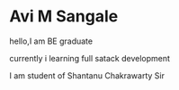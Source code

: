  # Avi M Sangale

hello,I am BE graduate

currently i learning full satack development

I am student of Shantanu Chakrawarty Sir